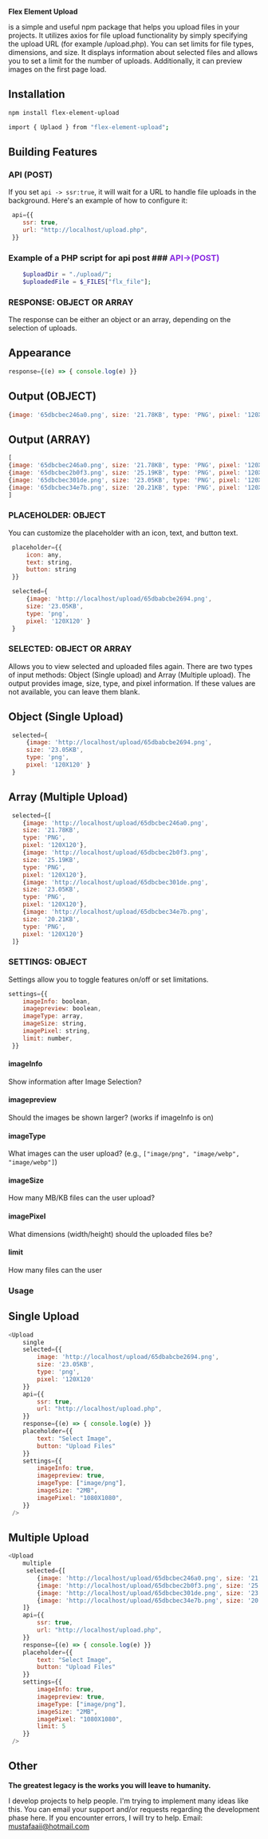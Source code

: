 **Flex Element Upload** 

is a simple and useful npm package that helps you upload files in your projects. It utilizes axios for file upload functionality by simply specifying the upload URL (for example /upload.php). You can set limits for file types, dimensions, and size. It displays information about selected files and allows you to set a limit for the number of uploads. Additionally, it can preview images on the first page load.
## Installation
```bash
npm install flex-element-upload
```
```bash
import { Uplaod } from "flex-element-upload";
```

## Building Features
### API (POST)

If you set `api -> ssr:true`, it will wait for a URL to handle file uploads in the background. Here's an example of how to configure it:

```javascript   
 api={{
    ssr: true,
    url: "http://localhost/upload.php",
 }}
```

### Example of a PHP script for api post ### <span style="color:#8a2be2;">API->(POST)</span>
```php 
    $uploadDir = "./upload/";
    $uploadedFile = $_FILES["flx_file"];
```
### RESPONSE: OBJECT OR ARRAY
The response can be either an object or an array, depending on the selection of uploads.
## Appearance
```javascript 
response={(e) => { console.log(e) }}
```
## Output (OBJECT)
```javascript 
{image: '65dbcbec246a0.png', size: '21.78KB', type: 'PNG', pixel: '120X120'}
```
## Output (ARRAY)
```javascript 
[
{image: '65dbcbec246a0.png', size: '21.78KB', type: 'PNG', pixel: '120X120'}
{image: '65dbcbec2b0f3.png', size: '25.19KB', type: 'PNG', pixel: '120X120'}
{image: '65dbcbec301de.png', size: '23.05KB', type: 'PNG', pixel: '120X120'}
{image: '65dbcbec34e7b.png', size: '20.21KB', type: 'PNG', pixel: '120X120'}
]
```

### PLACEHOLDER: OBJECT

You can customize the placeholder with an icon, text, and button text.

```javascript  
 placeholder={{
     icon: any,
     text: string,
     button: string
 }}

 selected={
     {image: 'http://localhost/upload/65dbabcbe2694.png', 
     size: '23.05KB', 
     type: 'png', 
     pixel: '120X120' }
 }
```

### SELECTED: OBJECT OR ARRAY
Allows you to view selected and uploaded files again. There are two types of input methods: Object (Single upload) and Array (Multiple upload). The output provides image, size, type, and pixel information. If these values are not available, you can leave them blank.

## Object (Single Upload)
```javascript 
 selected={
     {image: 'http://localhost/upload/65dbabcbe2694.png', 
     size: '23.05KB', 
     type: 'png', 
     pixel: '120X120' }
 }
```
## Array (Multiple Upload)
```javascript 
 selected={[
    {image: 'http://localhost/upload/65dbcbec246a0.png', 
    size: '21.78KB', 
    type: 'PNG', 
    pixel: '120X120'},
    {image: 'http://localhost/upload/65dbcbec2b0f3.png', 
    size: '25.19KB', 
    type: 'PNG', 
    pixel: '120X120'},
    {image: 'http://localhost/upload/65dbcbec301de.png', 
    size: '23.05KB', 
    type: 'PNG', 
    pixel: '120X120'},
    {image: 'http://localhost/upload/65dbcbec34e7b.png', 
    size: '20.21KB', 
    type: 'PNG', 
    pixel: '120X120'}
 ]}
```
### SETTINGS: OBJECT

Settings allow you to toggle features on/off or set limitations.

```javascript  
settings={{
    imageInfo: boolean,
    imagepreview: boolean,
    imageType: array,
    imageSize: string,
    imagePixel: string,
    limit: number,
 }}
```

#### imageInfo

Show information after Image Selection?

#### imagepreview

Should the images be shown larger? (works if imageInfo is on)

#### imageType

What images can the user upload? (e.g., `["image/png", "image/webp", "image/webp"]`)

#### imageSize

How many MB/KB files can the user upload?

#### imagePixel

What dimensions (width/height) should the uploaded files be?

#### limit

How many files can the user

### Usage
## Single Upload
```javascript  
<Upload
    single
    selected={{
        image: 'http://localhost/upload/65dbabcbe2694.png', 
        size: '23.05KB', 
        type: 'png', 
        pixel: '120X120' 
    }}
    api={{
        ssr: true,
        url: "http://localhost/upload.php",
    }}
    response={(e) => { console.log(e) }}
    placeholder={{
        text: "Select Image",
        button: "Upload Files"
    }}
    settings={{
        imageInfo: true,
        imagepreview: true,
        imageType: ["image/png"],
        imageSize: "2MB",
        imagePixel: "1080X1080",
    }}
 />
```
## Multiple Upload
```javascript  
<Upload
    multiple
     selected={[
        {image: 'http://localhost/upload/65dbcbec246a0.png', size: '21.78KB', type: 'PNG', pixel: '120X120'},
        {image: 'http://localhost/upload/65dbcbec2b0f3.png', size: '25.19KB', type: 'PNG', pixel: '120X120'},
        {image: 'http://localhost/upload/65dbcbec301de.png', size: '23.05KB', type: 'PNG', pixel: '120X120'},
        {image: 'http://localhost/upload/65dbcbec34e7b.png', size: '20.21KB', type: 'PNG', pixel: '120X120'}
    ]}
    api={{
        ssr: true,
        url: "http://localhost/upload.php",
    }}
    response={(e) => { console.log(e) }}
    placeholder={{
        text: "Select Image",
        button: "Upload Files"
    }}
    settings={{
        imageInfo: true,
        imagepreview: true,
        imageType: ["image/png"],
        imageSize: "2MB",
        imagePixel: "1080X1080",
        limit: 5
    }}
 />
```
## Other
__The greatest legacy is the works you will leave to humanity.__

I develop projects to help people. I'm trying to implement many ideas like this.
You can email your support and/or requests regarding the development phase here. If you encounter errors, I will try to help. Email: mustafaaii@hotmail.com
 

 
